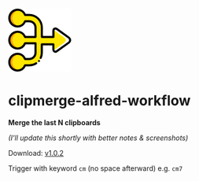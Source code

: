 ![](icon.png)
# clipmerge-alfred-workflow
**Merge the last N clipboards**

_(I'll update this shortly with better notes & screenshots)_

Download: [v1.0.2](https://github.com/luckman212/clipmerge-alfred-workflow/blob/master/ClipMerge_1.0.2.alfredworkflow?raw=true)

Trigger with keyword `cm` (no space afterward) e.g. `cm7`
